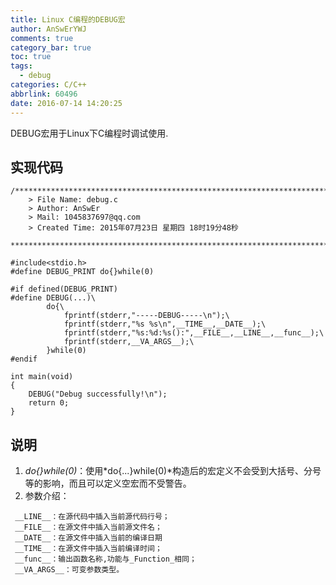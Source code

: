 ```yaml
---
title: Linux C编程的DEBUG宏
author: AnSwErYWJ
comments: true
category_bar: true
toc: true
tags:
  - debug
categories: C/C++
abbrlink: 60496
date: 2016-07-14 14:20:25
---
```


DEBUG宏用于Linux下C编程时调试使用.

<!--more-->

## 实现代码
```
/*************************************************************************
	> File Name: debug.c
	> Author: AnSwEr
	> Mail: 1045837697@qq.com
	> Created Time: 2015年07月23日 星期四 18时19分48秒
 ************************************************************************/

#include<stdio.h>
#define DEBUG_PRINT do{}while(0)

#if defined(DEBUG_PRINT)
#define DEBUG(...)\
        do{\
            fprintf(stderr,"-----DEBUG-----\n");\
            fprintf(stderr,"%s %s\n",__TIME__,__DATE__);\
            fprintf(stderr,"%s:%d:%s():",__FILE__,__LINE__,__func__);\
            fprintf(stderr,__VA_ARGS__);\
        }while(0)
#endif

int main(void)
{
    DEBUG("Debug successfully!\n");
    return 0;
}
```

## 说明
1. *do{}while(0)*：使用*do{...}while(0)*构造后的宏定义不会受到大括号、分号等的影响，而且可以定义空宏而不受警告。
2. 参数介绍：
```
 __LINE__：在源代码中插入当前源代码行号；
 __FILE__：在源文件中插入当前源文件名；
 __DATE__：在源文件中插入当前的编译日期
 __TIME__：在源文件中插入当前编译时间；
 __func__：输出函数名称,功能与_Function_相同；
 __VA_ARGS__：可变参数类型。
```
